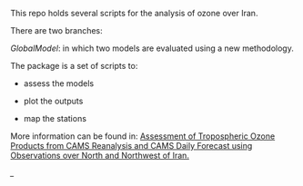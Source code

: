This repo holds several scripts for the analysis of ozone over Iran.

There are two branches:

*GlobalModel*: in which two models are evaluated using a new methodology.

The package is a set of scripts to:

- assess the models

- plot the outputs

- map the stations

More information can be found in: [Assessment of Tropospheric Ozone Products from CAMS Reanalysis and CAMS Daily 
Forecast using Observations over North and Northwest of Iran.](https://doi.org/10.5194/gmd-2022-138)

*_*